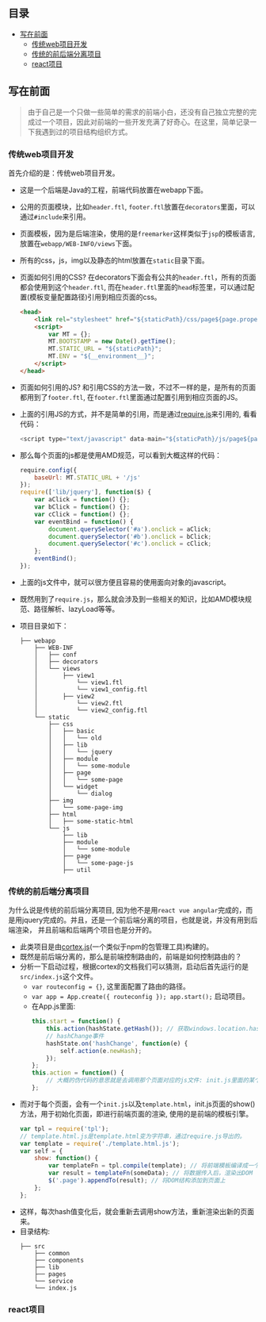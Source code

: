 ## 目录

<!-- vim-markdown-toc GFM -->
* [写在前面](#写在前面)
	* [传统web项目开发](#传统web项目开发)
	* [传统的前后端分离项目](#传统的前后端分离项目)
	* [react项目](#react项目)

<!-- vim-markdown-toc -->

## 写在前面

> 由于自己是一个只做一些简单的需求的前端小白，还没有自己独立完整的完成过一个项目，因此对前端的一些开发充满了好奇心。在这里，简单记录一下我遇到过的项目结构组织方式。

### 传统web项目开发

首先介绍的是：传统web项目开发。

* 这是一个后端是Java的工程，前端代码放置在webapp下面。
* 公用的页面模块，比如`header.ftl`, `footer.ftl`放置在`decorators`里面，可以通过`#include`来引用。
* 页面模板，因为是后端渲染，使用的是`freemarker`这样类似于`jsp`的模板语言, 放置在`webapp/WEB-INFO/views`下面。
* 所有的css，js，img以及静态的html放置在`static`目录下面。
* 页面如何引用的CSS? 在decorators下面会有公共的`header.ftl`，所有的页面都会使用到这个`header.ftl`, 而在`header.ftl`里面的`head`标签里，可以通过配置(模板变量配置路径)引用到相应页面的css。
	```html
	<head>
		<link rel="stylesheet" href="${staticPath}/css/page${page.properties['page.css']}.css" />
		<script>
			var MT = {};
			MT.BOOTSTAMP = new Date().getTime();
			MT.STATIC_URL = "${staticPath}";
			MT.ENV = "${__environment__}";
		</script>
	</head>
	```
* 页面如何引用的JS? 和引用CSS的方法一致，不过不一样的是，是所有的页面都用到了`footer.ftl`, 在`footer.ftl`里面通过配置引用到相应页面的JS。
* 上面的引用JS的方式，并不是简单的引用，而是通过[require.js](http://requirejs.org/)来引用的, 看看代码：
	```javascript
	<script type="text/javascript" data-main="${staticPath}/js/page${page.properties['page.javascript']}" src="https://cdn.bootcss.com/require.js/2.3.5/require.js"></script>
	```
* 那么每个页面的js都是使用AMD规范，可以看到大概这样的代码：
	```javascript
	require.config({
		baseUrl: MT.STATIC_URL + '/js'
	});
	require(['lib/jquery'], function($) {
		var aClick = function() {};
		var bClick = function() {};
		var cClick = function() {};
		var eventBind = function() {
			document.querySelector('#a').onclick = aClick;
			document.querySelector('#b').onclick = bClick;
			document.querySelector('#c').onclick = cClick;
		};
		eventBind();
	});
	```
* 上面的js文件中，就可以很方便且容易的使用面向对象的javascript。
* 既然用到了`require.js`，那么就会涉及到一些相关的知识，比如AMD模块规范、路径解析、lazyLoad等等。


* 项目目录如下：
	```text
	├── webapp
		├── WEB-INF
		│   ├── conf
		│   ├── decorators
		│   └── views
		│       ├── view1
		│      		└── view1.ftl
		│      		└── view1_config.ftl
		│       ├── view2
		│      		└── view2.ftl
		│     		└── view2_config.ftl
		└── static
			├── css
			│   ├── basic
			│   │   └── old
			│   ├── lib
			│   │   └── jquery
			│   ├── module
			│   │   └── some-module
			│   ├── page
			│   │   └── some-page
			│   └── widget
			│       └── dialog
			├── img
			│   └── some-page-img
			├── html
			│   ├── some-static-html
			└── js
				├── lib
				├── module
				│   └── some-module
				├── page
				│   └── some-page-js
				├── util
	```

### 传统的前后端分离项目

为什么说是传统的前后端分离项目, 因为他不是用`react vue angular`完成的，而是用jquery完成的。并且，还是一个前后端分离的项目，也就是说，并没有用到后端渲染， 并且前端和后端两个项目也是分开的。

* 此类项目是由[cortex.js](https://github.com/cortexjs/cortex)(一个类似于npm的包管理工具)构建的。
* 既然是前后端分离的，那么是前端控制路由的，前端是如何控制路由的？
* 分析一下启动过程，根据cortex的文档我们可以猜测，启动后首先运行的是`src/index.js`这个文件。
	* `var routeconfig = {}`, 这里面配置了路由的路径。
	* `var app = App.create({ routeconfig }); app.start();` 启动项目。
	* 在App.js里面:
		```javascript
		this.start = function() {
			this.action(hashState.getHash()); // 获取windows.location.hash
			// hashChange事件
			hashState.on('hashChange', function(e) {
				self.action(e.newHash);
			});
		};
		this.action = function() {
			// 大概的伪代码的意思就是去调用那个页面对应的js文件: init.js里面的某个函数(show/reshow)。
		};
		```
* 而对于每个页面，会有一个`init.js`以及`template.html`，init.js页面的show()方法，用于初始化页面，即进行前端页面的渲染, 使用的是前端的模板引擎。
	```javascript
	var tpl = require('tpl');
	// template.html.js是template.html变为字符串，通过require.js导出的。
	var template = require('./template.html.js');
	var self = {
		show: function() {
			var templateFn = tpl.compile(template); // 将前端模板编译成一个函数
			var result = templateFn(someData); // 将数据传入后，渲染出DOM
			$('.page').appendTo(result); // 将DOM结构添加到页面上
		};
	};
	```
* 这样，每次hash值变化后，就会重新去调用show方法，重新渲染出新的页面来。
* 目录结构:
    ```text
	├── src
		├── common
		├── components
		├── lib
		├── pages
		└── service
		└── index.js
    ```

### react项目
